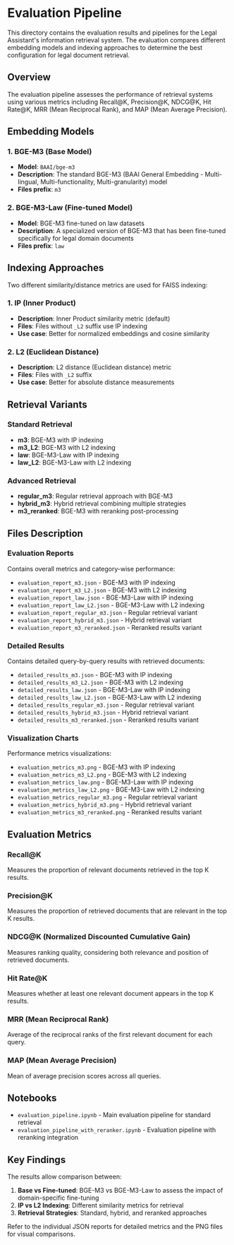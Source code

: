 # Evaluation Pipeline

This directory contains the evaluation results and pipelines for the Legal Assistant's information retrieval system. The evaluation compares different embedding models and indexing approaches to determine the best configuration for legal document retrieval.

## Overview

The evaluation pipeline assesses the performance of retrieval systems using various metrics including Recall@K, Precision@K, NDCG@K, Hit Rate@K, MRR (Mean Reciprocal Rank), and MAP (Mean Average Precision).

## Embedding Models

### 1. BGE-M3 (Base Model)
- **Model**: `BAAI/bge-m3`
- **Description**: The standard BGE-M3 (BAAI General Embedding - Multi-lingual, Multi-functionality, Multi-granularity) model
- **Files prefix**: `m3`

### 2. BGE-M3-Law (Fine-tuned Model)
- **Model**: BGE-M3 fine-tuned on law datasets
- **Description**: A specialized version of BGE-M3 that has been fine-tuned specifically for legal domain documents
- **Files prefix**: `law`

## Indexing Approaches

Two different similarity/distance metrics are used for FAISS indexing:

### 1. IP (Inner Product)
- **Description**: Inner Product similarity metric (default)
- **Files**: Files without `_L2` suffix use IP indexing
- **Use case**: Better for normalized embeddings and cosine similarity

### 2. L2 (Euclidean Distance)
- **Description**: L2 distance (Euclidean distance) metric
- **Files**: Files with `_L2` suffix
- **Use case**: Better for absolute distance measurements

## Retrieval Variants

### Standard Retrieval
- **m3**: BGE-M3 with IP indexing
- **m3_L2**: BGE-M3 with L2 indexing
- **law**: BGE-M3-Law with IP indexing
- **law_L2**: BGE-M3-Law with L2 indexing

### Advanced Retrieval
- **regular_m3**: Regular retrieval approach with BGE-M3
- **hybrid_m3**: Hybrid retrieval combining multiple strategies
- **m3_reranked**: BGE-M3 with reranking post-processing

## Files Description

### Evaluation Reports
Contains overall metrics and category-wise performance:
- `evaluation_report_m3.json` - BGE-M3 with IP indexing
- `evaluation_report_m3_L2.json` - BGE-M3 with L2 indexing
- `evaluation_report_law.json` - BGE-M3-Law with IP indexing
- `evaluation_report_law_L2.json` - BGE-M3-Law with L2 indexing
- `evaluation_report_regular_m3.json` - Regular retrieval variant
- `evaluation_report_hybrid_m3.json` - Hybrid retrieval variant
- `evaluation_report_m3_reranked.json` - Reranked results variant

### Detailed Results
Contains detailed query-by-query results with retrieved documents:
- `detailed_results_m3.json` - BGE-M3 with IP indexing
- `detailed_results_m3_L2.json` - BGE-M3 with L2 indexing
- `detailed_results_law.json` - BGE-M3-Law with IP indexing
- `detailed_results_law_L2.json` - BGE-M3-Law with L2 indexing
- `detailed_results_regular_m3.json` - Regular retrieval variant
- `detailed_results_hybrid_m3.json` - Hybrid retrieval variant
- `detailed_results_m3_reranked.json` - Reranked results variant

### Visualization Charts
Performance metrics visualizations:
- `evaluation_metrics_m3.png` - BGE-M3 with IP indexing
- `evaluation_metrics_m3_L2.png` - BGE-M3 with L2 indexing
- `evaluation_metrics_law.png` - BGE-M3-Law with IP indexing
- `evaluation_metrics_law_L2.png` - BGE-M3-Law with L2 indexing
- `evaluation_metrics_regular_m3.png` - Regular retrieval variant
- `evaluation_metrics_hybrid_m3.png` - Hybrid retrieval variant
- `evaluation_metrics_m3_reranked.png` - Reranked results variant

## Evaluation Metrics

### Recall@K
Measures the proportion of relevant documents retrieved in the top K results.

### Precision@K
Measures the proportion of retrieved documents that are relevant in the top K results.

### NDCG@K (Normalized Discounted Cumulative Gain)
Measures ranking quality, considering both relevance and position of retrieved documents.

### Hit Rate@K
Measures whether at least one relevant document appears in the top K results.

### MRR (Mean Reciprocal Rank)
Average of the reciprocal ranks of the first relevant document for each query.

### MAP (Mean Average Precision)
Mean of average precision scores across all queries.

## Notebooks

- `evaluation_pipeline.ipynb` - Main evaluation pipeline for standard retrieval
- `evaluation_pipeline_with_reranker.ipynb` - Evaluation pipeline with reranking integration

## Key Findings

The results allow comparison between:
1. **Base vs Fine-tuned**: BGE-M3 vs BGE-M3-Law to assess the impact of domain-specific fine-tuning
2. **IP vs L2 Indexing**: Different similarity metrics for retrieval
3. **Retrieval Strategies**: Standard, hybrid, and reranked approaches

Refer to the individual JSON reports for detailed metrics and the PNG files for visual comparisons.
